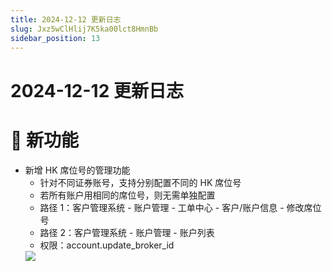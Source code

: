 ```yaml
---
title: 2024-12-12 更新日志
slug: Jxz5wClHlij7K5ka00lct8HmnBb
sidebar_position: 13
---
```



# 2024-12-12 更新日志

# 🎉 新功能

- 新增 HK 席位号的管理功能
    - 针对不同证券账号，支持分别配置不同的 HK 席位号
    - 若所有账户用相同的席位号，则无需单独配置
    - 路径 1：客户管理系统 - 账户管理 - 工单中心 - 客户/账户信息 - 修改席位号
    - 路径 2：客户管理系统 - 账户管理 - 账户列表
    - 权限：account.update_broker_id
    <img src="/assets/AU1cbkqKOopCFwxJErDcsJ1on7b.png" src-width="2848" src-height="646" align="center"/>
    
